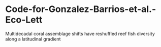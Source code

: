 # Code-for-Gonzalez-Barrios-et-al.-Eco-Lett
Multidecadal coral assemblage shifts have reshuffled reef fish diversity along a latitudinal gradient
